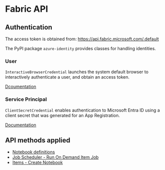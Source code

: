 # Fabric API

## Authentication

The access token is obtained from: https://api.fabric.microsoft.com/.default

The PyPI package ``azure-identity`` provides classes for handling identities.

### User
``InteractiveBrowserCredential`` launches the system default browser to interactively authenticate a user, and obtain an access token.


[Dcoumentation](https://learn.microsoft.com/en-us/dotnet/api/azure.identity.interactivebrowsercredential?view=azure-dotnet)


### Service Principal
``ClientSecretCredential`` enables authentication to Microsoft Entra ID using a client secret that was generated for an App Registration.

[Documentation](https://learn.microsoft.com/en-us/dotnet/api/azure.identity.clientsecretcredential?view=azure-dotnet)

## API methods applied

* [Notebook definitions](https://api.fabric.microsoft.com/v1/workspaces/{workspace_id}/notebooks)
* [Job Scheduler - Run On Demand Item Job](https://learn.microsoft.com/en-us/rest/api/fabric/core/job-scheduler/run-on-demand-item-job?tabs=HTTP)
* [Items - Create Notebook](https://learn.microsoft.com/en-us/rest/api/fabric/notebook/items/create-notebook?tabs=HTTP)